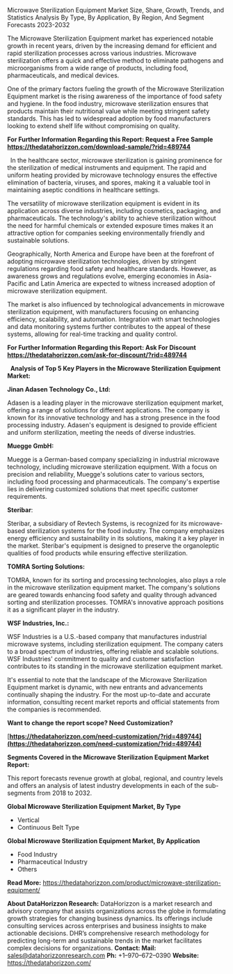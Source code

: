 ﻿Microwave Sterilization Equipment Market Size, Share, Growth, Trends, and Statistics Analysis By Type, By Application, By Region, And Segment Forecasts 2023-2032

The Microwave Sterilization Equipment market has experienced notable growth in recent years, driven by the increasing demand for efficient and rapid sterilization processes across various industries. Microwave sterilization offers a quick and effective method to eliminate pathogens and microorganisms from a wide range of products, including food, pharmaceuticals, and medical devices.

One of the primary factors fueling the growth of the Microwave Sterilization Equipment market is the rising awareness of the importance of food safety and hygiene. In the food industry, microwave sterilization ensures that products maintain their nutritional value while meeting stringent safety standards. This has led to widespread adoption by food manufacturers looking to extend shelf life without compromising on quality.

**For Further Information Regarding this Report: Request a Free Sample <https://thedatahorizzon.com/download-sample/?rid=489744>** 

` `In the healthcare sector, microwave sterilization is gaining prominence for the sterilization of medical instruments and equipment. The rapid and uniform heating provided by microwave technology ensures the effective elimination of bacteria, viruses, and spores, making it a valuable tool in maintaining aseptic conditions in healthcare settings.

The versatility of microwave sterilization equipment is evident in its application across diverse industries, including cosmetics, packaging, and pharmaceuticals. The technology's ability to achieve sterilization without the need for harmful chemicals or extended exposure times makes it an attractive option for companies seeking environmentally friendly and sustainable solutions.

Geographically, North America and Europe have been at the forefront of adopting microwave sterilization technologies, driven by stringent regulations regarding food safety and healthcare standards. However, as awareness grows and regulations evolve, emerging economies in Asia-Pacific and Latin America are expected to witness increased adoption of microwave sterilization equipment.

The market is also influenced by technological advancements in microwave sterilization equipment, with manufacturers focusing on enhancing efficiency, scalability, and automation. Integration with smart technologies and data monitoring systems further contributes to the appeal of these systems, allowing for real-time tracking and quality control.

**For Further Information Regarding this Report: Ask For Discount <https://thedatahorizzon.com/ask-for-discount/?rid=489744>** 

` `**Analysis of Top 5 Key Players in the Microwave Sterilization Equipment Market:**

**Jinan Adasen Technology Co., Ltd:**

Adasen is a leading player in the microwave sterilization equipment market, offering a range of solutions for different applications. The company is known for its innovative technology and has a strong presence in the food processing industry. Adasen's equipment is designed to provide efficient and uniform sterilization, meeting the needs of diverse industries.

**Muegge GmbH:**

Muegge is a German-based company specializing in industrial microwave technology, including microwave sterilization equipment. With a focus on precision and reliability, Muegge's solutions cater to various sectors, including food processing and pharmaceuticals. The company's expertise lies in delivering customized solutions that meet specific customer requirements.

**Steribar**:

Steribar, a subsidiary of Revtech Systems, is recognized for its microwave-based sterilization systems for the food industry. The company emphasizes energy efficiency and sustainability in its solutions, making it a key player in the market. Steribar's equipment is designed to preserve the organoleptic qualities of food products while ensuring effective sterilization.

**TOMRA Sorting Solutions:**

TOMRA, known for its sorting and processing technologies, also plays a role in the microwave sterilization equipment market. The company's solutions are geared towards enhancing food safety and quality through advanced sorting and sterilization processes. TOMRA's innovative approach positions it as a significant player in the industry.

**WSF Industries, Inc.:**

WSF Industries is a U.S.-based company that manufactures industrial microwave systems, including sterilization equipment. The company caters to a broad spectrum of industries, offering reliable and scalable solutions. WSF Industries' commitment to quality and customer satisfaction contributes to its standing in the microwave sterilization equipment market.

It's essential to note that the landscape of the Microwave Sterilization Equipment market is dynamic, with new entrants and advancements continually shaping the industry. For the most up-to-date and accurate information, consulting recent market reports and official statements from the companies is recommended.

**Want to change the report scope? Need Customization?**

[**https://thedatahorizzon.com/need-customization/?rid=489744](https://thedatahorizzon.com/need-customization/?rid=489744)** 

**Segments Covered in the Microwave Sterilization Equipment Market Report:**

This report forecasts revenue growth at global, regional, and country levels and offers an analysis of latest industry developments in each of the sub-segments from 2018 to 2032.

**Global Microwave Sterilization Equipment Market, By Type**

- Vertical
- Continuous Belt Type

**Global Microwave Sterilization Equipment Market, By Application**

- Food Industry
- Pharmaceutical Industry
- Others

**Read More:** <https://thedatahorizzon.com/product/microwave-sterilization-equipment/> 

**About DataHorizzon Research:**DataHorizzon is a market research and advisory company that assists organizations across the globe in formulating growth strategies for changing business dynamics. Its offerings include consulting services across enterprises and business insights to make actionable decisions. DHR’s comprehensive research methodology for predicting long-term and sustainable trends in the market facilitates complex decisions for organizations.**Contact:Mail:** <sales@datahorizzonresearch.com> **Ph:** +1–970–672–0390**Website:** <https://thedatahorizzon.com/> 


